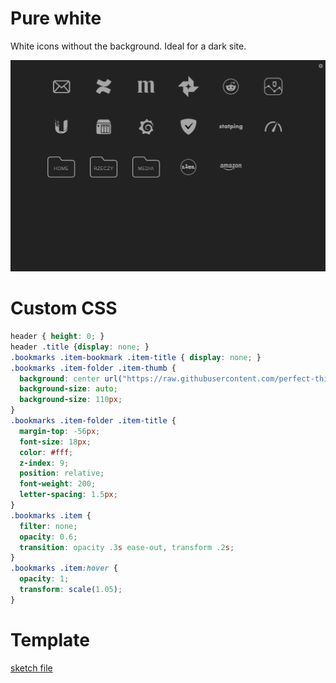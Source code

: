# Pure white
White icons without the background. Ideal for a dark site.

![Screenshot](_screenshot.png)


# Custom CSS
```css
header { height: 0; }
header .title {display: none; }
.bookmarks .item-bookmark .item-title { display: none; }
.bookmarks .item-folder .item-thumb {
  background: center url("https://raw.githubusercontent.com/perfect-things/perfect-home-themes/master/pure-white/folder-outline.png") no-repeat;
  background-size: auto;
  background-size: 110px;
}
.bookmarks .item-folder .item-title {
  margin-top: -56px;
  font-size: 18px;
  color: #fff;
  z-index: 9;
  position: relative;
  font-weight: 200;
  letter-spacing: 1.5px;
}
.bookmarks .item {
  filter: none;
  opacity: 0.6;
  transition: opacity .3s ease-out, transform .2s;
}
.bookmarks .item:hover {
  opacity: 1;
  transform: scale(1.05);
}
```

# Template
[sketch file](_template.sketch)
